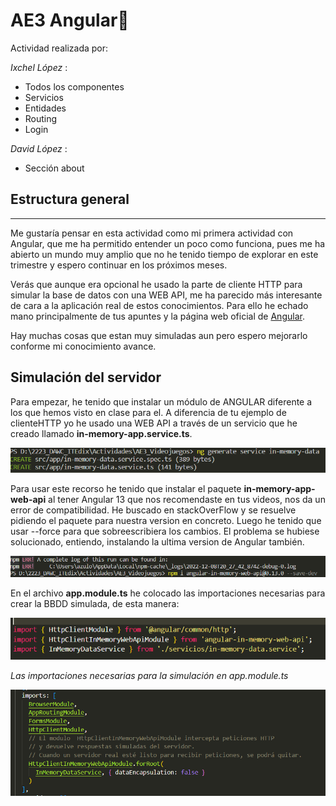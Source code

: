 # AE3 Angular🚀️

Actividad realizada por:

*Ixchel López* :

* Todos los componentes
* Servicios
* Entidades
* Routing
* Login

*David López* :

* Sección about

## Estructura general

---

Me gustaría pensar en esta actividad como mi primera actividad con Angular, que me ha permitido entender un poco como funciona, pues me ha abierto un mundo muy amplio que no he tenido tiempo de explorar en este trimestre y espero continuar en los próximos meses.

Verás que aunque era opcional he usado la parte de cliente HTTP para simular la base de datos con una WEB API, me ha parecido más interesante de cara a la aplicación real de estos conocimientos. Para ello he echado mano principalmente de tus apuntes y la página web oficial de [Angular](https://angular.io/).

Hay muchas cosas que estan muy simuladas aun pero espero mejorarlo conforme mi conocimiento avance.

## Simulación del servidor

Para empezar, he tenido que instalar un módulo de ANGULAR diferente a los que hemos visto en clase para el. A diferencia de tu ejemplo de clienteHTTP yo he usado una WEB API a través de un servicio que he creado llamado ****in-memory-app.service.ts****.

![captura-api](src\assets\documento-img\api.png)

Para usar este recorso he tenido que instalar el paquete ****in-memory-app-web-api**** al tener Angular 13 que nos recomendaste en tus videos, nos da un error de compatibilidad. He buscado en stackOverFlow y se resuelve pidiendo el paquete para nuestra version en concreto. Luego he tenido que usar --force para que sobreescribiera los cambios. El problema se hubiese solucionado, entiendo, instalando la ultima version de Angular también.

![captura-api](src\assets\documento-img\api-solved.png)

En el archivo **app.module.ts** he colocado las importaciones necesarias para crear la BBDD simulada, de esta manera:

![captura-app-module](src\assets\documento-img\app-module2.png)

*Las importaciones necesarias para la simulación en app.module.ts*

![captura-app-module](src\assets\documento-img\app-module1.png)
